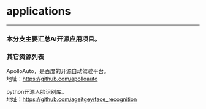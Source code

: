 # applications
------------------------------
### 本分支主要汇总AI开源应用项目。

### 其它资源列表

ApolloAuto，是百度的开源自动驾驶平台。</br>
地址：https://github.com/apolloauto

python开源人脸识别库。</br> 
地址：https://github.com/ageitgey/face_recognition


